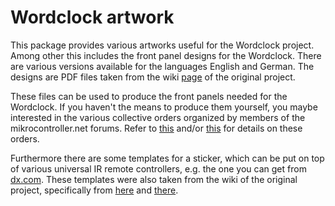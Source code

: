 # Wordclock artwork

This package provides various artworks useful for the Wordclock project. Among
other this includes the front panel designs for the Wordclock. There are
various versions available for the languages English and German. The designs
are PDF files taken from the wiki [page][1] of the original project.

These files can be used to produce the front panels needed for the Wordclock.
If you haven't the means to produce them yourself, you maybe interested in the
various collective orders organized by members of the mikrocontroller.net
forums. Refer to [this][2] and/or [this][3] for details on these orders.

Furthermore there are some templates for a sticker, which can be put on top of
various universal IR remote controllers, e.g. the one you can get from
[dx.com][4]. These templates were also taken from the wiki of the original
project, specifically from [here][5] and [there][6].

[1]: https://www.mikrocontroller.net/articles/Word_Clock
[2]: https://www.mikrocontroller.net/articles/Word_Clock#Sammelbestellung_.28Plexiglas.29
[3]: https://www.mikrocontroller.net/articles/Word_Clock#Sammelbestellung_.28Edelstahl.29
[4]: https://dx.com/p/24-key-wireless-infrared-ir-remote-controller-for-rgb-led-light-bulb-1-cr2025-47019
[5]: https://www.mikrocontroller.net/articles/Datei:WordClock_RC_Layout_DX.png
[6]: https://www.mikrocontroller.net/articles/Datei:WordClock_RC_Layout.png
